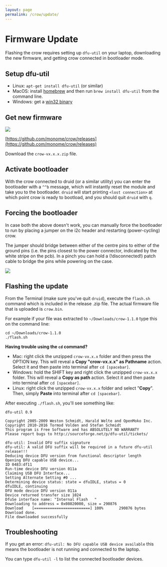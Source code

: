 ```yaml
---
layout: page
permalink: /crow/update/
---
```


# Firmware Update

Flashing the crow requires setting up `dfu-util` on your laptop, downloading the new firmware, and getting crow connected in bootloader mode.

## Setup dfu-util

- Linux: `apt-get install dfu-util` (or similar)
- MacOS: install [homebrew](https://brew.sh) and then run `brew install dfu-util` from the command line.
- Windows: get a [win32 binary](http://dfu-util.sourceforge.net)

## Get new firmware

![](../images/crow-releases.png)

[https://github.com/monome/crow/releases](https://github.com/monome/crow/releases)

Download the `crow-vx.x.x.zip` file.


## Activate bootloader

With the crow connected to druid (or a similar utility) you can enter the bootloader with a `^^b` message, which will instantly reset the module and take you to the bootloader. `druid` will start printing `<lost connection>` at which point crow is ready to bootload, and you should quit `druid` with `q`.


## Forcing the bootloader

In case both the above doesn't work, you can manually force the bootloader to run by placing a jumper on the i2c header and restarting (power-cycling) crow.

The jumper should bridge between either of the centre pins to either of the
ground pins (i.e. the pins closest to the power connector, indicated by the
white stripe on the pcb). In a pinch you can hold a (!disconnected!) patch cable
to bridge the pins while powering on the case.

![](../images/crow-dfu.jpg)

## Flashing the update

From the Terminal (make sure you've quit `druid`), execute the `flash.sh` command which is included in the release .zip file. The actual firmware file that is uploaded is `crow.bin`.

For example if your file was extracted to `~/Downloads/crow-1.1.0` type this on the command line:

```console
cd ~/Downloads/crow-1.1.0
./flash.sh
```

**Having trouble using the `cd` command?**
  
- Mac: right click the unzipped `crow-vx.x.x` folder and then press the OPTION key. This will reveal a **Copy "crow-vx.x.x" as Pathname** action. Select it and then paste into terminal after `cd [spacebar]`.
- Windows: hold the SHIFT key and right click the unzipped `crow-vx.x.x` folder. This will reveal a **Copy as path** action. Select it and then paste into terminal after `cd [spacebar]`.
- Linux: right click the unzipped `crow-vx.x.x` folder and select "**Copy**". Then, simply **Paste** into terminal after `cd [spacebar]`.

After executing `./flash.sh`, you'll see something like:

```console
dfu-util 0.9

Copyright 2005-2009 Weston Schmidt, Harald Welte and OpenMoko Inc.
Copyright 2010-2016 Tormod Volden and Stefan Schmidt
This program is Free Software and has ABSOLUTELY NO WARRANTY
Please report bugs to http://sourceforge.net/p/dfu-util/tickets/

dfu-util: Invalid DFU suffix signature
dfu-util: A valid DFU suffix will be required in a future dfu-util release!!!
Deducing device DFU version from functional descriptor length
Opening DFU capable USB device...
ID 0483:df11
Run-time device DFU version 011a
Claiming USB DFU Interface...
Setting Alternate Setting #0 ...
Determining device status: state = dfuIDLE, status = 0
dfuIDLE, continuing
DFU mode device DFU version 011a
Device returned transfer size 1024
DfuSe interface name: "Internal Flash   "
Downloading to address = 0x08020000, size = 290876
Download	[=========================] 100%       290876 bytes
Download done.
File downloaded successfully
```

## Troubleshooting

If you get an error: `dfu-util: No DFU capable USB device available` this means the bootloader is not running and connected to the laptop.

You can type `dfu-util -l` to list the connected bootloader devices.
